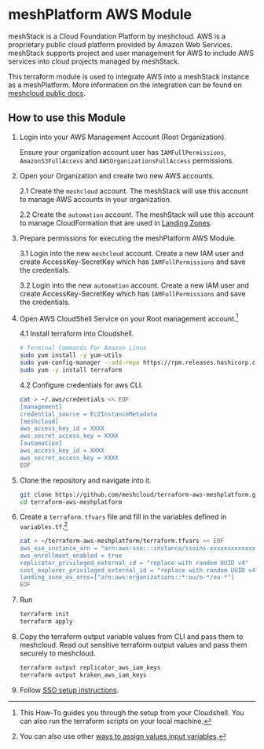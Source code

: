 # meshPlatform AWS Module

meshStack is a Cloud Foundation Platform by meshcloud. AWS is a proprietary public cloud platform provided by Amazon Web Services. meshStack supports project and user management for AWS to include AWS services into cloud projects managed by meshStack.

This terraform module is used to integrate AWS into a meshStack instance as a meshPlatform. More information on the integration can be found on [meshcloud public docs](https://docs.meshcloud.io/docs/meshstack.aws.index.html).

## How to use this Module

1. Login into your AWS Management Account (Root Organization).

    Ensure your organization account user has `IAMFullPermissions`,  `AmazonS3FullAccess` and `AWSOrganizationsFullAccess` permissions.

2. Open your Organization and create two new AWS accounts.

    2.1 Create the `meshcloud` account. The meshStack will use this account to manage AWS accounts in your organization.

    2.2 Create the `automation` account. The meshStack will use this account to manage CloudFormation that are used in [Landing Zones](https://docs.meshcloud.io/docs/meshcloud.landing-zones.html).

3. Prepare permissions for executing the meshPlatform AWS Module.

    3.1 Login into the new `meshcloud` account. Create a new IAM user and create AccessKey-SecretKey which has `IAMFullPermissions` and save the credentials.

    3.2 Login into the new `automation` account. Create a new IAM user and create AccessKey-SecretKey which has `IAMFullPermissions` and save the credentials.

4. Open AWS CloudShell Service on your Root management account.[^1]

    4.1 Install terraform into Cloudshell.

    ```sh
    # Terminal Commands For Amazon Linux
    sudo yum install -y yum-utils
    sudo yum-config-manager --add-repo https://rpm.releases.hashicorp.com/AmazonLinux/hashicorp.repo
    sudo yum -y install terraform
    ```

    4.2 Configure credentials for aws CLI.

    ```sh
    cat > ~/.aws/credentials << EOF
    [management]
    credential_source = Ec2InstanceMetadata
    [meshcloud]
    aws_access_key_id = XXXX
    aws_secret_access_key = XXXX
    [automation]
    aws_access_key_id = XXXX
    aws_secret_access_key = XXXX
    EOF
    ```

5. Clone the repository and navigate into it.

    ```sh
    git clone https://github.com/meshcloud/terraform-aws-meshplatform.git
    cd terraform-aws-meshplatform
    ```

6. Create a `terraform.tfvars` file and fill in the variables defined in `variables.tf`.[^2]

    ```sh
    cat > ~/terraform-aws-meshplatform/terraform.tfvars << EOF
    aws_sso_instance_arn = "arn:aws:sso:::instance/ssoins-xxxxxxxxxxxxxxx"
    aws_enrollment_enabled = true
    replicator_privileged_external_id = "replace with random UUID v4"
    cost_explorer_privileged_external_id = "replace with random UUID v4"
    landing_zone_ou_arns=["arn:aws:organizations::*:ou/o-*/ou-*"]
    EOF
    ```

7. Run

    ```sh
    terraform init
    terraform apply
    ```

8. Copy the terraform output variable values from CLI and pass them to meshcloud.
    Read out sensitive terraform output values and pass them securely to meshcloud.

    ```sh
    terraform output replicator_aws_iam_keys
    terraform output kraken_aws_iam_keys
    ```

9. Follow [SSO setup instructions](https://docs.meshcloud.io/docs/meshstack.aws.sso-setup.html).

[^1]: This How-To guides you through the setup from your Cloudshell. You can also run the terraform scripts on your local machine.
[^2]: You can also use other [ways to assign values input variables](https://www.terraform.io/language/values/variables#assigning-values-to-root-module-variables).
